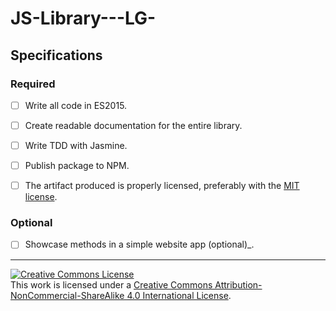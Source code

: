 # JS-Library---LG-

## Specifications

### Required

- [ ] Write all code in ES2015.
- [ ] Create readable documentation for the entire library. 
- [ ] Write TDD with Jasmine.
- [ ] Publish package to NPM.
- [ ] The artifact produced is properly licensed, preferably with the [MIT license][mit-license].


### Optional

- [ ] Showcase methods in a simple website app (optional)_.


---

<!-- LICENSE -->

<a rel="license" href="http://creativecommons.org/licenses/by-nc-sa/4.0/"><img alt="Creative Commons License" style="border-width:0" src="https://i.creativecommons.org/l/by-nc-sa/4.0/80x15.png" /></a>
<br />This work is licensed under a <a rel="license" href="http://creativecommons.org/licenses/by-nc-sa/4.0/">Creative Commons Attribution-NonCommercial-ShareAlike 4.0 International License</a>.

[mit-license]: https://opensource.org/licenses/MIT
